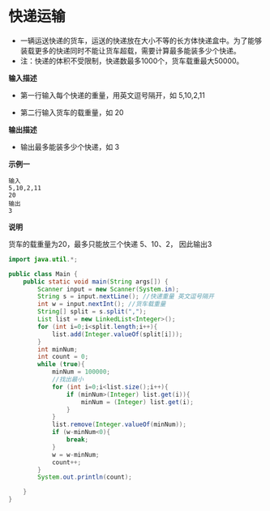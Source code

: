 # 快递运输

- 一辆运送快递的货车，运送的快递放在大小不等的长方体快递盒中。为了能够装载更多的快递同时不能让货车超载，需要计算最多能装多少个快递。
- 注：快递的体积不受限制，快递数最多1000个，货车载重最大50000。

**输入描述**

- 第一行输入每个快递的重量，用英文逗号隔开，如 5,10,2,11

- 第二行输入货车的载重量，如 20

**输出描述**

- 输出最多能装多少个快递，如 3

**示例一**

```
输入
5,10,2,11
20
输出
3
```

**说明**

货车的载重量为20，最多只能放三个快递 5、10、2， 因此输出3

```java
import java.util.*;

public class Main {
    public static void main(String args[]) {
        Scanner input = new Scanner(System.in);
        String s = input.nextLine(); //快递重量 英文逗号隔开
        int w = input.nextInt(); //货车载重量
        String[] split = s.split(",");
        List list = new LinkedList<Integer>();
        for (int i=0;i<split.length;i++){
            list.add(Integer.valueOf(split[i]));
        }
        int minNum;
        int count = 0;
        while (true){
            minNum = 100000;
            //找出最小
            for (int i=0;i<list.size();i++){
                if (minNum>(Integer) list.get(i)){
                    minNum = (Integer) list.get(i);
                }
            }
            list.remove(Integer.valueOf(minNum));
            if (w-minNum<0){
                break;
            }
            w = w-minNum;
            count++;
        }
        System.out.println(count);

    }
}
```



